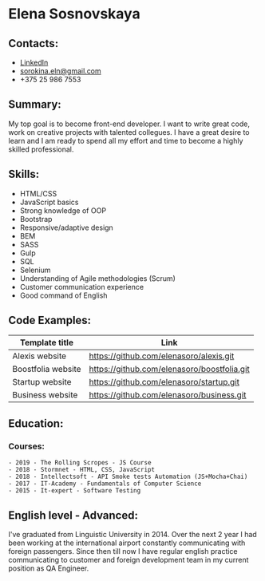 # Elena Sosnovskaya

## Contacts:
  - [LinkedIn](https://www.linkedin.com/in/elena-sosnovskaya-191a94110/)
  - sorokina.eln@gmail.com
  - +375 25 986 7553
  
## Summary:
 My top goal is to become front-end developer. I want to write great code, work on creative projects with talented collegues. I have a great desire to learn and I am ready to spend all my effort and time to become a highly skilled professional.

## Skills:

  - HTML/CSS
  - JavaScript basics
  - Strong knowledge of OOP
  - Bootstrap
  - Responsive/adaptive design
  - BEM
  - SASS
  - Gulp
  - SQL
  - Selenium
  - Understanding of Agile methodologies (Scrum)
  - Customer communication experience
  - Good command of English
 
## Code Examples:

| Template title | Link |
| ------ | ------ |
| Alexis website | https://github.com/elenasoro/alexis.git |
| Boostfolia website | https://github.com/elenasoro/boostfolia.git |
| Startup website | https://github.com/elenasoro/startup.git |
| Business website | https://github.com/elenasoro/business.git |

## Education:
### Courses:
    - 2019 - The Rolling Scropes - JS Course 
    - 2018 - Stormnet - HTML, CSS, JavaScript
    - 2018 - Intellectsoft - API Smoke tests Automation (JS+Mocha+Chai)
    - 2017 - IT-Academy - Fundamentals of Computer Science
    - 2015 - It-expert - Software Testing

## English level - Advanced:
I've graduated from  Linguistic University in 2014. Over the next 2 year I had been working at the international airport constantly communicating with foreign passengers. Since then till now I have regular english practice communicating to customer and foreign development team in my current position as QA Engineer.
